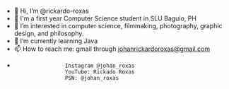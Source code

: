 - 👋 Hi, I’m @rickardo-roxas
- 🏫 I'm a first year Computer Science student in SLU Baguio, PH
- 👀 I’m interested in computer science, filmmaking, photography, graphic design, and philosophy.
- 🌱 I’m currently learning Java
- 📫 How to reach me: gmail through johanrickardoroxas@gmail.com
-                     Instagram @johan_roxas
                      YouTube: Rickado Roxas
                      PSN: @johan_roxas

<!---
rickardo-roxas/rickardo-roxas is a ✨ special ✨ repository because its `README.md` (this file) appears on your GitHub profile.
You can click the Preview link to take a look at your changes.
--->
